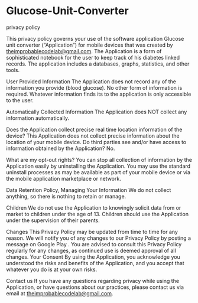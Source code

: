 # Glucose-Unit-Converter

privacy policy

This privacy policy governs your use of the software application Glucose unit converter (“Application”) for mobile devices that was created by theimprobablecodelab@gmail.com. The Application is a form of sophisticated notebook for the user to keep track of his diabetes linked records. The application includes a databases, graphs, statistics, and other tools.

 

User Provided Information  The Application does not record any of the information you provide (blood glucose). No other form of information is required. Whatever information finds its to the application is only accessible to the user.

Automatically Collected Information  The Application does NOT collect any information automatically. 

Does the Application collect precise real time location information of the device? This Application does not collect precise information about the location of your mobile device.    Do third parties see and/or have access to information obtained by the Application? No.

What are my opt-out rights? You can stop all collection of information by the Application easily by uninstalling the Application. You may use the standard uninstall processes as may be available as part of your mobile device or via the mobile application marketplace or network.

Data Retention Policy, Managing Your Information We do not collect anything, so there is nothing to retain or manage.

Children We do not use the Application to knowingly solicit data from or market to children under the age of 13. Children should use the Application under the supervision of their parents.

  Changes This Privacy Policy may be updated from time to time for any reason. We will notify you of any changes to our Privacy Policy by posting a message on Google Play . You are advised to consult this Privacy Policy regularly for any changes, as continued use is deemed approval of all changes.  Your Consent By using the Application, you acknowledge you understood the risks and benefits of the Application, and you accept that whatever you do is at your own risks.

  Contact us If you have any questions regarding privacy while using the Application, or have questions about our practices, please contact us via email at theimprobablecodelab@gmail.com.
